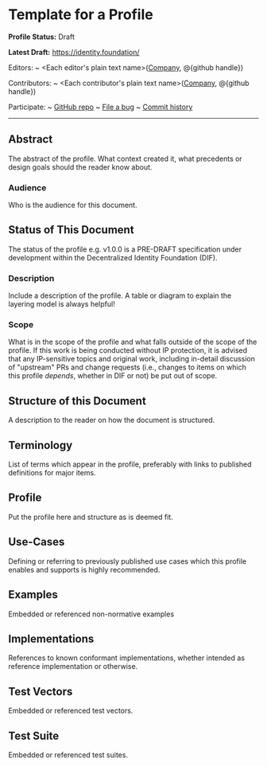 Template for a Profile
==================

**Profile Status:** Draft

**Latest Draft:**
  [https://identity.foundation/<profile-name>](https://identity.foundation/<profile-name>)

Editors:
~ <Each editor's plain text name>([Company](https://example.com), @{github handle})

Contributors:
~ <Each contributor's plain text name>([Company](https://example.com), @{github handle})

Participate:
~ [GitHub repo](https://github.com/decentralized-identity/<profile-name>)
~ [File a bug](https://github.com/decentralized-identity/<profile-name>/issues)
~ [Commit history](https://github.com/decentralized-identity/<profile-name>/commits/master)

------------------------------------

## Abstract

The abstract of the profile. What context created it, what precedents or design goals should the reader know about.

### Audience

Who is the audience for this document.

## Status of This Document

The status of the profile e.g. <profile-name> v1.0.0 is a PRE-DRAFT specification under development within the Decentralized Identity Foundation (DIF).

### Description

Include a description of the profile. A table or diagram to explain the layering model is always helpful!

### Scope 

What is in the scope of the profile and what falls outside of the scope of the profile.  If this work is being conducted without IP protection, it is advised that any IP-sensitive topics and original work, including in-detail discussion of "upstream" PRs and change requests (i.e., changes to items on which this profile *depends*, whether in DIF or not) be put out of scope.

## Structure of this Document

A description to the reader on how the document is structured.

## Terminology

List of terms which appear in the profile, preferably with links to published definitions for major items.

## Profile 

Put the profile here and structure as is deemed fit. 

## Use-Cases

Defining or referring to previously published use cases which this profile enables and supports is highly recommended.

## Examples

Embedded or referenced non-normative examples 

## Implementations

References to known conformant implementations, whether intended as reference implementation or otherwise.

## Test Vectors 

Embedded or referenced test vectors.

## Test Suite

Embedded or referenced test suites.
